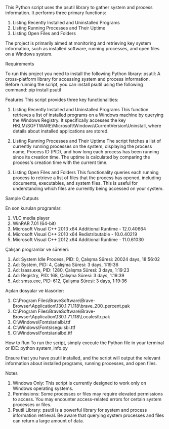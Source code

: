 This Python script uses the psutil library to gather system and process information. It performs three primary functions:

1. Listing Recently Installed and Uninstalled Programs
2. Listing Running Processes and Their Uptime
3. Listing Open Files and Folders

The project is primarily aimed at monitoring and retrieving key system information, such as installed software, running processes, and open files on a Windows system.

Requirements

To run this project you need to install the following Python library:
psutil: A cross-platform library for accessing system and process information.
Before running the script, you can install psutil using the following command: pip install psutil

Features
This script provides three key functionalities:

1. Listing Recently Installed and Uninstalled Programs
This function retrieves a list of installed programs on a Windows machine by querying the Windows Registry. It specifically accesses the key HKLM\SOFTWARE\Microsoft\Windows\CurrentVersion\Uninstall, where details about installed applications are stored.

2. Listing Running Processes and Their Uptime
The script fetches a list of currently running processes on the system, displaying the process name, Process ID (PID), and how long each process has been running since its creation time. The uptime is calculated by comparing the process's creation time with the current time.

3. Listing Open Files and Folders
This functionality queries each running process to retrieve a list of files that the process has opened, including documents, executables, and system files. This is useful for understanding which files are currently being accessed on your system.

Sample Outputs

En son kurulan programlar:

1. VLC media player
2. WinRAR 7.01 (64-bit)
3. Microsoft Visual C++ 2013 x64 Additional Runtime - 12.0.40664
4. Microsoft Visual C++ 2010  x64 Redistributable - 10.0.40219
5. Microsoft Visual C++ 2012 x64 Additional Runtime - 11.0.61030

Çalışan programlar ve süreleri:

1. Ad: System Idle Process, PID: 0, Çalışma Süresi: 20024 days, 18:56:02
2. Ad: System, PID: 4, Çalışma Süresi: 3 days, 1:19:36
3. Ad: lsass.exe, PID: 1280, Çalışma Süresi: 3 days, 1:19:23
4. Ad: Registry, PID: 168, Çalışma Süresi: 3 days, 1:19:39
5. Ad: smss.exe, PID: 612, Çalışma Süresi: 3 days, 1:19:36

Açılan dosyalar ve klasörler:

1. C:\Program Files\BraveSoftware\Brave-Browser\Application\130.1.71.118\brave_200_percent.pak
2. C:\Program Files\BraveSoftware\Brave-Browser\Application\130.1.71.118\Locales\tr.pak
3. C:\Windows\Fonts\arialbi.ttf
4. C:\Windows\Fonts\seguisbi.ttf
5. C:\Windows\Fonts\arialbd.ttf

How to Run
To run the script, simply execute the Python file in your terminal or IDE: python system_info.py

Ensure that you have psutil installed, and the script will output the relevant information about installed programs, running processes, and open files.

Notes

1. Windows Only: This script is currently designed to work only on Windows operating systems.
2. Permissions: Some processes or files may require elevated permissions to access. You may encounter access-related errors for certain system processes or files.
3. Psutil Library: psutil is a powerful library for system and process information retrieval. Be aware that querying system processes and files can return a large amount of data.
